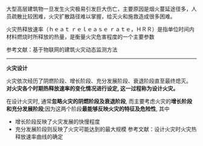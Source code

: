 大型高层建筑物一旦发生火灾极易引发巨大伤亡，主要原因是烟火蔓延途径多，人员疏散比较困难，火灾扩散路径难以掌握，给灭火和施救造成很多困难。

火灾热释放速率（ｈｅａｔ ｒｅｌｅａｓｅ ｒａｔｅ，ＨＲＲ）是指单位时间内材料燃烧时所释放的热量，是衡量火灾危害程度的一个主要参数

参考文献：基于物联网的建筑火灾动态监测方法
****

**火灾设计**

火灾依次经历了阴燃阶段、增长阶段、充分发展阶段、衰退阶段直至最终熄灭。
**对火灾各个时期热释放速率的变化情况进行设定, 这一过程称为设计火灾。**

在设计火灾时, 通常**忽略火灾的阴燃阶段及衰退阶段**, 而主要考虑火灾的**增长阶段和充分发展阶段**;因为这两个阶段**最能够反映火灾的特征及危险性**, 其中
- 增长阶段反映了火灾发展的快慢程度
- 充分发展阶段则反映了火灾可能达到的最大规模
参考文献：设计火灾时火灾热释放速率曲线的确定


